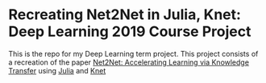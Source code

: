 # Recreating Net2Net in Julia, Knet: Deep Learning 2019 Course Project

This is the repo for my Deep Learning term project. This project consists of a recreation of the paper [Net2Net: Accelerating Learning via Knowledge Transfer](https://arxiv.org/abs/1511.05641) using [Julia](https://julialang.org/) and [Knet](https://github.com/denizyuret/Knet.jl)

